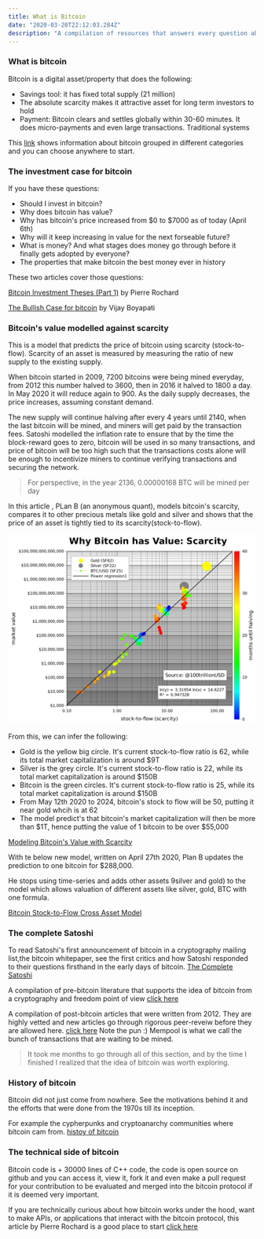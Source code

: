 ```yaml
---
title: What is Bitcoin
date: "2020-03-20T22:12:03.284Z"
description: "A compilation of resources that answers every question about bitcoin, its origins, why it was created, how it works, what makes it a great investment and where it is one of the most novel technologies of our times and in the years to come."
---
```



### What is bitcoin

Bitcoin is a digital asset/property that does the following:
- Savings tool: it has fixed total supply (21 million) 
- The absolute scarcity makes it attractive asset for long term investors to hold
- Payment: Bitcoin clears and settles globally within 30-60 minutes. It does micro-payments and even large transactions. Traditional systems 

This [link](https://www.lopp.net/bitcoin-information.html) shows information about bitcoin grouped in different categories and you can choose anywhere to start.


### The investment case for bitcoin

If you have these questions:
 -  Should I invest in bitcoin?
 -  Why does bitcoin has value? 
 -  Why has bitcoin's price increased from $0 to $7000 as of today (April 6th)
 -  Why will it keep increasing in value for the next forseable future?
 -  What is money? And what stages does money go through before it finally gets adopted by everyone?
 -  The properties that make bitcoin the best money ever in history

 These two articles cover those questions:

[Bitcoin Investment Theses (Part 1)](https://medium.com/@pierre_rochard/bitcoin-investment-theses-part-1-e97670b5389b) by Pierre Rochard

[The Bullish Case for bitcoin](https://medium.com/@vijayboyapati/the-bullish-case-for-bitcoin-6ecc8bdecc1) by Vijay Boyapati


### Bitcoin's value modelled against scarcity

This is a model that predicts the price of bitcoin using scarcity (stock-to-flow). Scarcity of an asset is measured by measuring the ratio of new supply to the existing supply.

When bitcoin started in 2009, 7200 bitcoins were being mined everyday, from 2012 this number halved to 3600, then in 2016 it halved to 1800 a day. In May 2020 it will reduce again to 900. As the daily supply decreases, the price increases, assuming constant demand.

The new supply will continue halving after every 4 years until 2140, when the last bitcoin will be mined, and miners will get paid by the transaction fees. Satoshi modelled the inflation rate to ensure that by the time the block-reward goes to zero, bitcoin will be used in so many transactions, and price of bitcoin will be too high such that the transactions costs alone will be enough to incentivize miners to continue verifying transactions and securing the network.

> For perspective, in the year 2136, 0.00000168 BTC will be mined per day

In this article , PLan B (an anonymous quant), models bitcoin's scarcity, compares it to other precious metals like gold and silver and shows that the price of an asset is tightly tied to its scarcity(stock-to-flow).

![stock-to-flow](./stock-to-flow.png)

From this, we can infer the following:
- Gold is the yellow big circle. It's current stock-to-flow ratio is 62, while its total market capitalization is around $9T
- Silver is the grey circle. It's current stock-to-flow ratio is 22, while its total market capitalization is around $150B
- Bitcoin is the green circles. It's current stock-to-flow ratio is 25, while its total market capitalization is around $150B
- From May 12th 2020 to 2024, bitcoin's stock to flow will be 50, putting it near gold whcih is at 62
- The model predict's that bitcoin's market capitalization will then be more than $1T, hence putting the value of 1 bitcoin to be over $55,000



[Modeling Bitcoin's Value with Scarcity](https://medium.com/@100trillionUSD/modeling-bitcoins-value-with-scarcity-91fa0fc03e25)

With te below new model, written on April 27th 2020, Plan B updates the prediction to one bitcoin for $288,000.

He stops using time-series and adds other assets 9silver and gold) to the model which allows valuation of different assets like silver, gold, BTC with one formula.


[Bitcoin Stock-to-Flow Cross Asset Model](https://medium.com/@100trillionUSD/bitcoin-stock-to-flow-cross-asset-model-50d260feed12)



### The complete Satoshi

To read Satoshi's first announcement of bitcoin in a cryptography mailing list,the bitcoin whitepaper, see the first critics and how Satoshi responded to their questions firsthand in the early days of bitcoin. [The Complete Satoshi](https://satoshi.nakamotoinstitute.org/)

A compilation of pre-bitcoin literature that supports the idea of bitcoin from a cryptography and freedom point of view [click here](https://nakamotoinstitute.org/literature/)

A compilation of post-bitcoin articles that were written from 2012. They are highly vetted and new articles go through rigorous peer-reveiw before they are allowed here. [click here](https://nakamotoinstitute.org/mempool) Note the pun :) Mempool is what we call the bunch of transactions that are waiting to be mined.

>It took me months to go through all of this section, and by the time I finished I realized that the idea of bitcoin was worth exploring.


### History of bitcoin

Bitcoin did not just come from nowhere. See the motivations behind it and the efforts that were done from the 1970s till its inception.

For example the cypherpunks and cryptoanarchy communities where bitcoin cam from. [histoy of bitcoin](https://www.lopp.net/bitcoin-information/history.html)


### The technical side of bitcoin

Bitcoin code is + 30000 lines of C++ code, the code is open source on github and you can access it, view it, fork it and even make a pull request for your contribution to be evaluated and merged into the bitcoin protocol if it is deemed very important.

If you are technically curious about how bitcoin works under the hood, want to make APIs, or applications that interact with the bitcoin protocol, this article by Pierre Rochard is a good place to start [click here](https://medium.com/@pierre_rochard/understanding-the-technical-side-of-bitcoin-2c212dd65c09)




